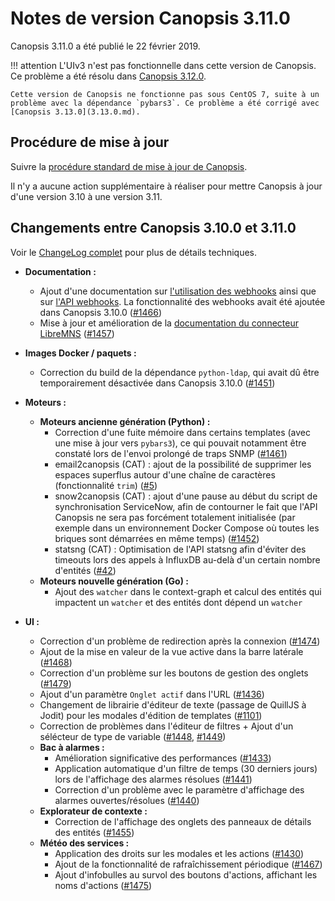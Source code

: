 # Notes de version Canopsis 3.11.0

Canopsis 3.11.0 a été publié le 22 février 2019.

!!! attention
    L'UIv3 n'est pas fonctionnelle dans cette version de Canopsis. Ce problème a été résolu dans [Canopsis 3.12.0](3.12.0.md).

    Cette version de Canopsis ne fonctionne pas sous CentOS 7, suite à un problème avec la dépendance `pybars3`. Ce problème a été corrigé avec [Canopsis 3.13.0](3.13.0.md).

## Procédure de mise à jour

Suivre la [procédure standard de mise à jour de Canopsis](../guide-administration/mise-a-jour/index.md).

Il n'y a aucune action supplémentaire à réaliser pour mettre Canopsis à jour d'une version 3.10 à une version 3.11.

## Changements entre Canopsis 3.10.0 et 3.11.0

Voir le [ChangeLog complet](https://git.canopsis.net/canopsis/canopsis/blob/develop/CHANGELOG.md) pour plus de détails techniques.

*  **Documentation :**
    *  Ajout d'une documentation sur [l'utilisation des webhooks](../guide-administration/webhooks/index.md) ainsi que sur [l'API webhooks](../guide-developpement/webhooks/api_v2_webhooks.md). La fonctionnalité des webhooks avait été ajoutée dans Canopsis 3.10.0 ([#1466](https://git.canopsis.net/canopsis/canopsis/issues/1466))
    *  Mise à jour et amélioration de la [documentation du connecteur LibreMNS](../guide-connecteurs/Supervision/LibreNMS.md) ([#1457](https://git.canopsis.net/canopsis/canopsis/issues/1466))

*  **Images Docker / paquets :**
    *  Correction du build de la dépendance `python-ldap`, qui avait dû être temporairement désactivée dans Canopsis 3.10.0 ([#1451](https://git.canopsis.net/canopsis/canopsis/issues/1451))
*  **Moteurs :**
    *  **Moteurs ancienne génération (Python) :**
        *  Correction d'une fuite mémoire dans certains templates (avec une mise à jour vers `pybars3`), ce qui pouvait notamment être constaté lors de l'envoi prolongé de traps SNMP ([#1461](https://git.canopsis.net/canopsis/canopsis/issues/1461))
        *  email2canopsis (CAT) : ajout de la possibilité de supprimer les espaces superflus autour d'une chaîne de caractères (fonctionnalité `trim`) ([#5](https://git.canopsis.net/cat/connector-email2canopsis/issues/5))
        *  snow2canopsis (CAT) : ajout d'une pause au début du script de synchronisation ServiceNow, afin de contourner le fait que l'API Canopsis ne sera pas forcément totalement initialisée (par exemple dans un environnement Docker Compose où toutes les briques sont démarrées en même temps) ([#1452](https://git.canopsis.net/canopsis/canopsis/issues/1452))
        *  statsng (CAT) : Optimisation de l'API statsng afin d'éviter des timeouts lors des appels à InfluxDB au-delà d'un certain nombre d'entités ([#42](https://git.canopsis.net/cat/canopsis-cat/issues/42))
    *  **Moteurs nouvelle génération (Go) :**
        * Ajout des `watcher` dans le context-graph et calcul des entités qui impactent un `watcher` et des entités dont dépend un `watcher`

*  **UI :**
    *  Correction d'un problème de redirection après la connexion ([#1474](https://git.canopsis.net/canopsis/canopsis/issues/1474))
    *  Ajout de la mise en valeur de la vue active dans la barre latérale ([#1468](https://git.canopsis.net/canopsis/canopsis/issues/1468))
    *  Correction d'un problème sur les boutons de gestion des onglets ([#1479](https://git.canopsis.net/canopsis/canopsis/issues/1479))
    *  Ajout d'un paramètre ```Onglet actif``` dans l'URL ([#1436](https://git.canopsis.net/canopsis/canopsis/issues/1436))
    *  Changement de librairie d'éditeur de texte (passage de QuillJS à Jodit) pour les modales d'édition de templates ([#1101](https://git.canopsis.net/canopsis/canopsis/issues/1101))
    *  Correction de problèmes dans l'éditeur de filtres + Ajout d'un sélécteur de type de variable ([#1448](https://git.canopsis.net/canopsis/canopsis/issues/1448), [#1449](https://git.canopsis.net/canopsis/canopsis/issues/1449))
    *  **Bac à alarmes :**
        *  Amélioration significative des performances ([#1433](https://git.canopsis.net/canopsis/canopsis/issues/1433))
        *  Application automatique d'un filtre de temps (30 derniers jours) lors de l'affichage des alarmes résolues ([#1441](https://git.canopsis.net/canopsis/canopsis/issues/1441))
        *  Correction d'un problème avec le paramètre d'affichage des alarmes ouvertes/résolues ([#1440](https://git.canopsis.net/canopsis/canopsis/issues/1440))
    *  **Explorateur de contexte :**
        *  Correction de l'affichage des onglets des panneaux de détails des entités ([#1455](https://git.canopsis.net/canopsis/canopsis/issues/1455))
    *  **Météo des services :**
        *  Application des droits sur les modales et les actions ([#1430](https://git.canopsis.net/canopsis/canopsis/issues/1430))
        *  Ajout de la fonctionnalité de rafraîchissement périodique ([#1467](https://git.canopsis.net/canopsis/canopsis/issues/1467))
        *  Ajout d'infobulles au survol des boutons d'actions, affichant les noms d'actions ([#1475](https://git.canopsis.net/canopsis/canopsis/issues/1475))
